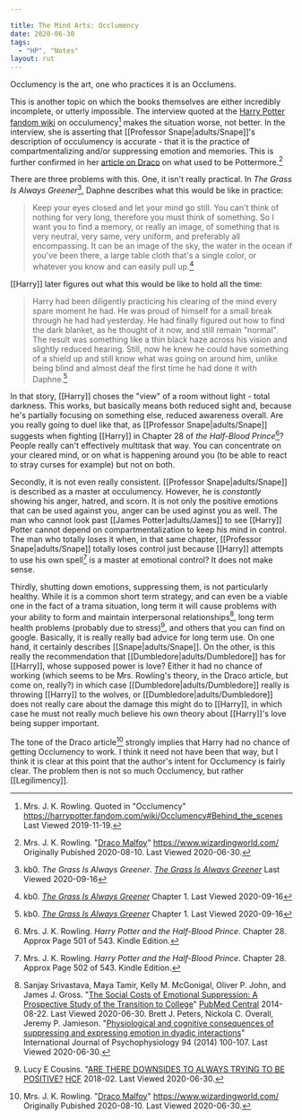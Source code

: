 ```yaml
---

title: The Mind Arts: Occlumency
date: 2020-06-30
tags:
  - "HP", "Notes"
layout: rut
---
```


Occlumency is the art, one who practices it is an Occlumens.

This is another topic on which the books themselves are either incredibly
incomplete, or utterly impossible.  The interview quoted at the [Harry Potter
fandom wiki](https://harrypotter.fandom.com/) on occulumency[^20191119-1] makes
the situation worse, not better.  In the interview, she is asserting that
[[Professor Snape|adults/Snape]]'s description of occulumency is accurate - that
it is the practice of compartmentalizing and/or suppressing emotion and
memories. This is further confirmed in her [article on
Draco][WWJKRDM1] on what used to be Pottermore.[^20200630-7]

There are three problems with this.  One, it isn't really practical.  In
_The Grass Is Always Greener_[^20191119-2], Daphne describes what this would be
like in practice:

> Keep your eyes closed and let your mind go still. You can't think of nothing
  for very long, therefore you must think of something. So I want you to find a
  memory, or really an image, of something that is very neutral, very same, very
  uniform, and preferably all encompassing. It can be an image of the sky, the
  water in the ocean if you've been there, a large table cloth that's a single
  color, or whatever you know and can easily pull up.[^20191119-3]

[[Harry]] later figures out what this would be like to hold all the time:

> Harry had been diligently practicing his clearing of the mind every spare
  moment he had. He was proud of himself for a small break through he had had
  yesterday. He had finally figured out how to find the dark blanket, as he
  thought of it now, and still remain "normal". The result was something like a
  thin black haze across his vision and slightly reduced hearing. Still, now he
  knew he could have something of a shield up and still know what was going on
  around him, unlike being blind and almost deaf the first time he had done it
  with Daphne.[^20191119-4]

In that story, [[Harry]] choses the "view" of a room without light - total darkness.
This works, but basically means both reduced sight and, because he's partially
focusing on something else, reduced awareness overall.  Are you really going to
duel like that, as [[Professor Snape|adults/Snape]] suggests when fighting [[Harry]]
in Chapter 28 of _the Half-Blood Prince_[^20191119-5]? People really can't
effectively multitask that way.  You can concentrate on your cleared mind, or on
what is happening around you (to be able to react to stray curses for example)
but not on both.  

Secondly, it is not even really consistent.  [[Professor Snape|adults/Snape]] is
described as a master at occulumency.  However, he is *constantly* showing his
anger, hatred, and scorn.  It is not only the positive emotions that can be used
against you, anger can be used aginst you as well.  The man who cannot look past
[[James Potter|adults/James]] to see [[Harry]] Potter cannot depend on
compartmentalization to keep his mind in control.  The man who totally loses it
when, in that same chapter, [[Professor Snape|adults/Snape]] totally loses
control just because [[Harry]] attempts to use his own spell[^20191119-6] is a
master at emotional control?  It does not make sense.  

Thirdly, shutting down emotions, suppressing them, is not particularly healthy.
While it is a common short term strategy, and can even be a viable one in the
fact of a trama situation, long term it will cause problems with your ability to
form and maintain interpersonal relationships[^20200630-4], long term health
problems (probably due to stress)[^20200630-5], and others that you can find on
google. Basically, it is really really bad advice for long term use.  On one
hand, it certainly describes [[Snape|adults/Snape]]. On the other, is this
really the recommendation that [[Dumbledore|adults/Dumbledore]] has for
[[Harry]], whose supposed power is love?  Either it had no chance of working
(which seems to be Mrs. Rowling's theory, in the Draco article, but come on,
really?) in which case [[Dumbledore|adults/Dumbledore]] really is throwing [[Harry]]
to the wolves, or [[Dumbledore|adults/Dumbledore]] does not really care about the
damage this might do to [[Harry]], in which case he must not really much believe his
own theory about [[Harry]]'s love being supper important.

The tone of the Draco article[^20210922-1] strongly implies that Harry had no
chance of getting Occlumency to work. I think it need not have been that way,
but I think it is clear at this point that
the author's intent for Occlumency is fairly clear.  The problem then is not so
much Occlumency, but rather [[Legilimency]]. 


[^20210922-1]: Mrs. J. K. Rowling. 
    "[Draco Malfoy](https://www.wizardingworld.com/writing-by-jk-rowling/draco-malfoy)"
    <https://www.wizardingworld.com/> Originally Pubished 2020-08-10. Last Viewed
    2020-06-30.

[WWJKRDM1]: https://www.wizardingworld.com/writing-by-jk-rowling/draco-malfoy

[^20200630-7]: Mrs. J. K. Rowling. 
    "[Draco Malfoy](https://www.wizardingworld.com/writing-by-jk-rowling/draco-malfoy)"
    <https://www.wizardingworld.com/> Originally Pubished 2020-08-10. Last Viewed
    2020-06-30.

[^20200630-4]: Sanjay Srivastava, Maya Tamir, Kelly M. McGonigal, Oliver P.
    John, and James J. Gross. "[The Social Costs of Emotional Suppression: A
    Prospective Study of the Transition to
    College](https://www.ncbi.nlm.nih.gov/pmc/articles/PMC4141473/)" [PubMed
    Central](https://www.ncbi.nlm.nih.gov/pmc/) 2014-08-22.  Last Viewed 2020-06-30.
    Brett J. Peters, Nickola C. Overall, Jeremy P. Jamieson.
    "[Physiological and cognitive consequences of suppressing and expressing
    emotion in dyadic interactions](https://www.psych.rochester.edu/research/jamiesonlab/wp-content/uploads/2014/01/peters.pdf)"
    International Journal of Psychophysiology 94 (2014) 100-107. Last Viewed
    2020-06-30.

[^20200630-5]: Lucy E Cousins. "[ARE THERE DOWNSIDES TO ALWAYS TRYING TO BE
    POSITIVE?](https://www.hcf.com.au/health-agenda/body-mind/mental-health/downsides-to-always-being-positive)
    [HCF](https://www.hcf.com.au/) 2018-02.  Last Viewed 2020-06-30.

[^20191119-1]: Mrs. J. K. Rowling.  Quoted in "Occlumency"
    <https://harrypotter.fandom.com/wiki/Occlumency#Behind_the_scenes> Last Viewed
    2019-11-19.  

[^20191119-2]: kb0. _The Grass Is Always Greener_.
    _[The Grass Is Always
	Greener](https://www.fanfiction.net/s/4334542/1/The-Grass-Is-Always-Greener)_
	Last Viewed 2020-09-16

[^20191119-3]: kb0.
    _[The Grass Is Always
	Greener](https://www.fanfiction.net/s/4334542/1/The-Grass-Is-Always-Greener)_
	Chapter 1. Last Viewed 2020-09-16

[^20191119-4]: kb0.
    _[The Grass Is Always
	Greener](https://www.fanfiction.net/s/4334542/1/The-Grass-Is-Always-Greener)_
	Chapter 1. Last Viewed 2020-09-16

[^20191119-5]: Mrs. J. K. Rowling. _Harry Potter and the Half-Blood Prince_.
    Chapter 28.  Approx Page  501 of 543.  Kindle Edition. 

[^20191119-6]: Mrs. J. K. Rowling. _Harry Potter and the Half-Blood Prince_.
    Chapter 28.  Approx Page  502 of 543.  Kindle Edition. 


